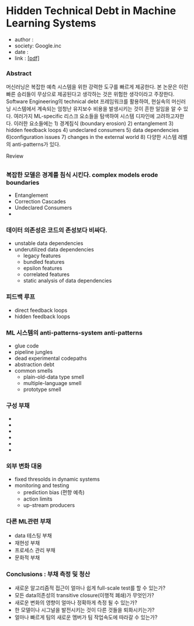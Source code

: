 # Hidden Technical Debt in Machine Learning Systems <br>
* author : 
* society: Google.inc 
* date : 
* link : [[pdf]](https://papers.nips.cc/paper/5656-hidden-technical-debt-in-machine-learning-systems.pdf)






### Abstract 

머신러닝은 복잡한 예측 시스템을 위한 강력한 도구를 빠르게 제공한다. 본 논문은 이런 빠른 승리들이 
무상으로 제공된다고 생각하는 것은 위험한 생각이라고 주장한다. Software Engineering의 technical debt 프레임워크를 활용하여,
현실속의 머신러닝 시스템에서 계속되는 엄청난 유지보수 비용을 발생시키는 것이 흔한 일임을 알 수 있다. 여러가지 ML-specific 
리스크 요소들을 탐색하여 시스템 디자인에 고려하고자한다. 이러한 요소들에는 1) 경계침식 (boundary erosion) 2) entanglement 
3) hidden feedback loops 4) undeclared consumers 5) data dependencies 6)configuration issues 7) changes in the external world
8) 다양한 시스템 레벨의 anti-patterns가 있다.

Review 

##

### 복잡한 모델은 경계를 침식 시킨다. complex models erode boundaries
- Entanglement
- Correction Cascades
- Undeclared Consumers
- 

### 데이터 의존성은 코드의 존성보다 비싸다. 
- unstable data dependencies
- underutilized data dependencies
  - legacy features
  - bundled features
  - epsilon features
  - correlated features
  - static analysis of data dependencies
  
### 피드백 루프 
- direct feedback loops
- hidden feedback loops

### ML 시스템의 anti-patterns-system anti-patterns
- glue code
- pipeline jungles
- dead experimental codepaths
- abstraction debt
- common smells
  - plain-old-data type smell 
  - multiple-language smell
  - prototype smell
  
### 구성 부채

* 
* 
* 
* 
* 
* 

### 외부 변화 대응
- fixed thresolds in dynamic systems
- monitoring and testing
  - prediction bias (편향 예측) 
  - action limits
  - up-stream producers
  
### 다른 ML관련 부채
- data 테스팅 부채
- 재현성 부채 
- 프로세스 관리 부채
- 문화적 부채 
 
### Conclusions : 부채 측정 및 청산
* 새로운 알고리즘적 접근이 얼마나 쉽게 full-scale test를 할 수 있는가? 
* 모든 data의존성의 transitive closure(이행적 폐쇄)가 무엇인가?
* 새로운 변화의 영향이 얼마나 정확하게 측정 될 수 있는가?
* 한 모델이나 시그널을 발전시키는 것이 다른 것들을 퇴화시키는가?
* 얼마나 빠르게 팀의 새로운 멤버가 팀 작업속도에 따라갈 수 있는가? 








